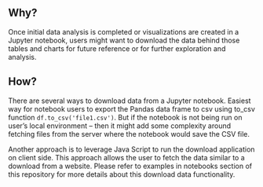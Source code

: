 ## Why?

Once initial data analysis is completed or visualizations are created in a Jupyter notebook, users might want to download the data behind those tables and charts for future reference or for further exploration and analysis.



## How?

There are several ways to download data from a Jupyter notebook. Easiest way for notebook users to export the Pandas data frame to csv using to_csv function `df.to_csv('file1.csv')`. But if the notebook is not being run on user’s local environment – then it might add some complexity around fetching files from the server where the notebook would save the CSV file.      

Another approach is to leverage Java Script to run the download application on client side. This approach allows the user to fetch the data similar to a download from a website. Please refer to examples in notebooks section of this repository for more details about this download data functionality.

